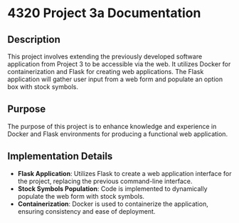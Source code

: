 # 4320 Project 3a Documentation

## Description
This project involves extending the previously developed software application from Project 3 to be accessible via the web. It utilizes Docker for containerization and Flask for creating web applications. The Flask application will gather user input from a web form and populate an option box with stock symbols.

## Purpose
The purpose of this project is to enhance knowledge and experience in Docker and Flask environments for producing a functional web application.

## Implementation Details
- **Flask Application**: Utilizes Flask to create a web application interface for the project, replacing the previous command-line interface.
- **Stock Symbols Population**: Code is implemented to dynamically populate the web form with stock symbols.
- **Containerization**: Docker is used to containerize the application, ensuring consistency and ease of deployment.